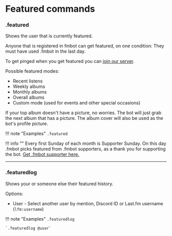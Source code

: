 # Featured commands     

### .featured

Shows the user that is currently featured.

Anyone that is registered in fmbot can get featured, on one condition: They must have used .fmbot in the last day.

To get pinged when you get featured you can [join our server](https://discord.gg/JaHj26hHGk).

Possible featured modes:

* Recent listens
* Weekly albums
* Monthly albums
* Overall albums
* Custom mode (used for events and other special occasions)

If your top album doesn't have a picture, no worries. The bot will just grab the next album that has a picture. The album cover will also be used as the bot's profile picture.

!!! note "Examples"
    `.featured`

        
!!! info ""
    Every first Sunday of each month is Supporter Sunday. On this day .fmbot picks featured from .fmbot supporters, as a thank you for supporting the bot.
    [Get .fmbot supporter here.](/supporter)


---

### .featuredlog

Shows your or someone else their featured history.

Options:

* User - Select another user by mention, Discord ID or Last.fm username (`lfm:username`)

!!! note "Examples"
    `.featuredlog`

    `.featuredlog @user`

